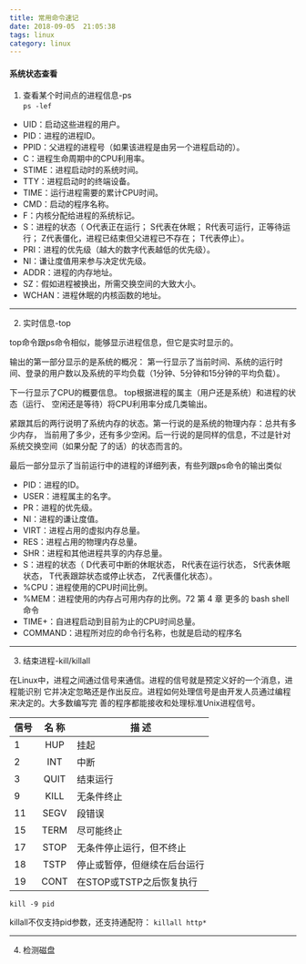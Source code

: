 ```yaml
---
title: 常用命令速记
date: 2018-09-05  21:05:38
tags: linux            
category: linux
---
```

#### 系统状态查看

1. 查看某个时间点的进程信息-ps  
`ps -lef`
+ UID：启动这些进程的用户。
+ PID：进程的进程ID。 
+ PPID：父进程的进程号（如果该进程是由另一个进程启动的）。
+ C：进程生命周期中的CPU利用率。
+ STIME：进程启动时的系统时间。
+ TTY：进程启动时的终端设备。
+ TIME：运行进程需要的累计CPU时间。
+ CMD：启动的程序名称。
+ F：内核分配给进程的系统标记。
+ S：进程的状态（ O代表正在运行； S代表在休眠； R代表可运行，正等待运行； Z代表僵化，进程已结束但父进程已不存在； T代表停止）。
+ PRI：进程的优先级（越大的数字代表越低的优先级）。
+ NI：谦让度值用来参与决定优先级。
+ ADDR：进程的内存地址。
+ SZ：假如进程被换出，所需交换空间的大致大小。
+ WCHAN：进程休眠的内核函数的地址。  
------------------
2. 实时信息-top

top命令跟ps命令相似，能够显示进程信息，但它是实时显示的。

输出的第一部分显示的是系统的概况：
第一行显示了当前时间、系统的运行时间、登录的用户数以及系统的平均负载（1分钟、5分钟和15分钟的平均负载）。

下一行显示了CPU的概要信息。 top根据进程的属主（用户还是系统）和进程的状态（运行、
空闲还是等待）将CPU利用率分成几类输出。

紧跟其后的两行说明了系统内存的状态。第一行说的是系统的物理内存：总共有多少内存，
当前用了多少，还有多少空闲。后一行说的是同样的信息，不过是针对系统交换空间（如果分配
了的话）的状态而言的。

最后一部分显示了当前运行中的进程的详细列表，有些列跟ps命令的输出类似
+ PID：进程的ID。
+ USER：进程属主的名字。
+ PR：进程的优先级。
+ NI：进程的谦让度值。
+ VIRT：进程占用的虚拟内存总量。
+ RES：进程占用的物理内存总量。
+ SHR：进程和其他进程共享的内存总量。
+ S：进程的状态（ D代表可中断的休眠状态， R代表在运行状态， S代表休眠状态， T代表跟踪状态或停止状态， Z代表僵化状态）。
+  %CPU：进程使用的CPU时间比例。
+  %MEM：进程使用的内存占可用内存的比例。72 第 4 章 更多的 bash shell 命令
+  TIME+：自进程启动到目前为止的CPU时间总量。
+ COMMAND：进程所对应的命令行名称，也就是启动的程序名
-----------------------
3. 结束进程-kill/killall

在Linux中，进程之间通过信号来通信。进程的信号就是预定义好的一个消息，进程能识别
它并决定忽略还是作出反应。进程如何处理信号是由开发人员通过编程来决定的。大多数编写完
善的程序都能接收和处理标准Unix进程信号。

信号| 名 称| 描 述
---|:--:|--|
1 |HUP| 挂起
2 |INT| 中断
3 |QUIT| 结束运行
9 |KILL| 无条件终止
11 |SEGV| 段错误
15 |TERM|尽可能终止
17 |STOP| 无条件停止运行，但不终止
18 |TSTP| 停止或暂停，但继续在后台运行
19 |CONT| 在STOP或TSTP之后恢复执行

`kill -9 pid`

killall不仅支持pid参数，还支持通配符：
`killall http*`

-----------------------

4. 检测磁盘